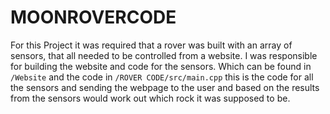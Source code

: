 # MOONROVERCODE

For this Project it was required that a rover was built with an array of sensors, that all needed to be controlled from a website. I was responsible for building the website and code for the sensors. Which can be found in `/Website` and the code in `/ROVER CODE/src/main.cpp` this is the code for all the sensors and sending the webpage to the user and based on the results from the sensors would work out which rock it was supposed to be.
